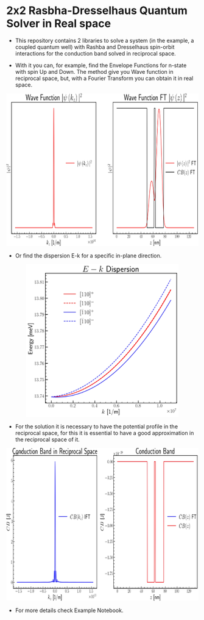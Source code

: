 # 2x2 Rasbha-Dresselhaus Quantum Solver in Real space

* This repository contains 2 libraries to solve a system (in the example, a coupled quantum well) with Rashba and Dresselhaus spin-orbit interactions for the conduction band solved in reciprocal space.

* With it you can, for example, find the Envelope Functions for n-state with spin Up and Down. The method give you Wave function in reciprocal space, but, with a Fourier Transform you can obtain it in real space.

<p align="center">
  <img width="700" height="400" src="WF_Example.jpg">

* Or find the dispersion E-k for a specific in-plane direction.
  
<p align="center">
  <img width="400" height="400" src="Dispersion_Example.jpg">
</p>
  
* For the solution it is necessary to have the potential profile in the reciprocal space, for this it is essential to have a good approximation in the reciprocal space of it.

<p align="center">
  <img width="700" height="400" src="Conduction_Band_Transform_Example.jpg">
</p>

* For more details check Example Notebook.
